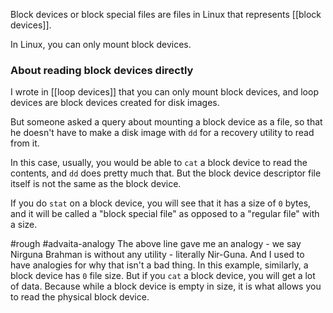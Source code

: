 Block devices or block special files are files in Linux that represents [[block devices]].

In Linux, you can only mount block devices.

### About reading block devices directly

I wrote in [[loop devices]] that you can only mount block devices, and loop devices are block devices created for disk images.

But someone asked a query about mounting a block device as a file, so that he doesn't have to make a disk image with `dd` for a recovery utility to read from it.

In this case, usually, you would be able to `cat` a block device to read the contents, and `dd` does pretty much that. But the block device descriptor file itself is not the same as the block device.

If you do `stat` on a block device, you will see that it has a size of `0` bytes, and it will be called a "block special file" as opposed to a "regular file" with a size.

#rough #advaita-analogy The above line gave me an analogy - we say Nirguna Brahman is without any utility - literally Nir-Guna. And I used to have analogies for why that isn't a bad thing. In this example, similarly, a block device has `0` file size. But if you `cat` a block device, you will get a lot of data. Because while a block device is empty in size, it is what allows you to read the physical block device.